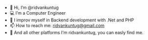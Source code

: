 - 🖖 Hi, I’m @ridvankuntug
- 💻 I’m a Computer Engineer 
- 🧬 I improv myself in Backend development with .Net and PHP
- 📫 How to reach me:
      ridvankuntug@gmail.com
- 🔗 And all other platforms I'm ridvankuntug, you can easly find me.
